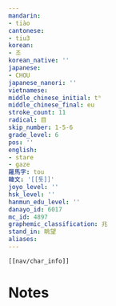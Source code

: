 ```yaml
---
mandarin:
- tiào
cantonese:
- tiu3
korean:
- 조
korean_native: ''
japanese:
- CHOU
japanese_nanori: ''
vietnamese:
middle_chinese_initial: tʰ
middle_chinese_final: eu
stroke_count: 11
radical: 目
skip_number: 1-5-6
grade_level: 6
pos: ''
english:
- stare
- gaze
羅馬字: tou
韓文: '[[톳]]'
joyo_level: ''
hsk_level: ''
hanmun_edu_level: ''
danayo_id: 6017
mc_id: 4897
graphemic_classification: 兆
stand_in: 眺望
aliases:
---
```

```meta-bind-embed
[[nav/char_info]]
```

# Notes
